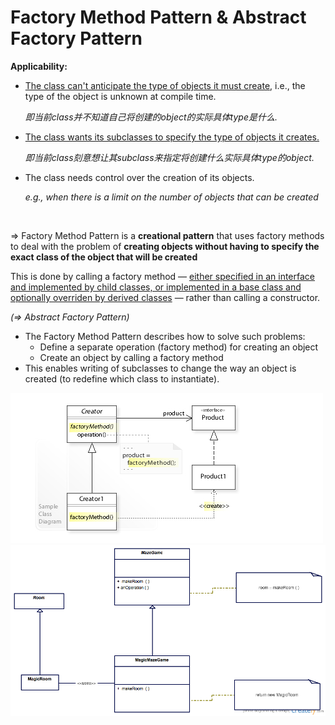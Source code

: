 # Factory Method Pattern & Abstract Factory Pattern

**Applicability:**

- <u>The class can't anticipate the type of objects it must create</u>, i.e., the type of the object is unknown at compile time.

  *即当前class并不知道自己将创建的object的实际具体type是什么.*

- <u>The class wants its subclasses to specify the type of objects it creates.</u>

  *即当前class刻意想让其subclass来指定将创建什么实际具体type的object.*

- The class needs control over the creation of its objects.

  *e.g., when there is a limit on the number of objects that can be created*

<br>

=> Factory Method Pattern is a **creational pattern** that uses factory methods to deal with the problem of **creating objects without having to specify the exact class of the object that will be created**

This is done by calling a factory method — <u>either specified in an interface and implemented by child classes, or implemented in a base class and optionally overriden by derived classes</u> — rather than calling a constructor.

*(=> Abstract Factory Pattern)*

- The Factory Method Pattern describes how to solve such problems:
  - Define a separate operation (factory method) for creating an object
  - Create an object by calling a factory method
- This enables writing of subclasses to change the way an object is created (to redefine which class to instantiate).

<img src="https://github.com/Ziang-Lu/Software-Development-and-Design/blob/master/5-Design%20Patterns/1-Factory%20Method%20Pattern/factory_method_pattern.jpg?raw=true">

<img src="https://github.com/Ziang-Lu/Software-Development-and-Design/blob/master/5-Design%20Patterns/1-Factory%20Method%20Pattern/MazeGame-Room%20Example.png?raw=true">

